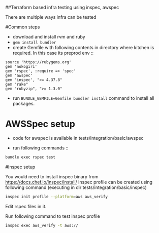 ##Terraform based infra testing using inspec, awspec 

There are multiple  ways infra can be tested

#Common steps
- download and install rvm and ruby
-  ```gem install bundler```
- create Gemfile with following contents in directory where kitchen is required. In this case its preprod env ::
```
source 'https://rubygems.org'
gem 'nokogiri'
gem 'rspec', :require => 'spec'
gem 'awspec'
gem 'inspec', ">= 4.37.8"
gem "rake"
gem "rubyzip", ">= 1.3.0"
```
- run ```BUNDLE_GEMFILE=Gemfile bundler install``` command to install all packages.

# AWSSpec setup
- code for awspec is available in tests/integration/basic/awspec

- run following commands ::
```sh
bundle exec rspec test
```

#Inspec setup

You would need to install inspec binary from https://docs.chef.io/inspec/install/ 
Inspec profile can be created using following command (executing in dir tests/integration/basic/inspec)
```sh
inspec init profile --platform=aws aws_verify
```
Edit rspec files in it.

Run following command to test inspec profile
```sh
inspec exec aws_verify -t aws://
```

